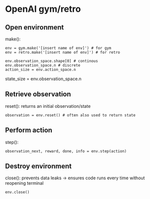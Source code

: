 # OpenAI gym/retro
## Open environment
make(): 
```
env = gym.make('[insert name of env]') # for gym
env = retro.make('[insert name of env]') # for retro
```

```
env.observation_space.shape[0] # continous
env.observation_space.n # discrete
action_size = env.action_space.n

```

state_size = env.observation_space.n

## Retrieve observation
reset(): returns an initial observation/state
```
observation = env.reset() # often also used to return state
```
## Perform action
step(): 
```
observation_next, reward, done, info = env.step(action) 
```

## Destroy environment 
close(): prevents data leaks → ensures code runs every time without reopening terminal
```
env.close() 
```
